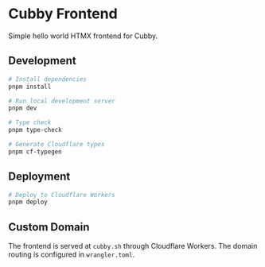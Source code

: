 # Cubby Frontend

Simple hello world HTMX frontend for Cubby.

## Development

```bash
# Install dependencies
pnpm install

# Run local development server
pnpm dev

# Type check
pnpm type-check

# Generate Cloudflare types
pnpm cf-typegen
```

## Deployment

```bash
# Deploy to Cloudflare Workers
pnpm deploy
```

## Custom Domain

The frontend is served at `cubby.sh` through Cloudflare Workers. The domain routing is configured in `wrangler.toml`.



